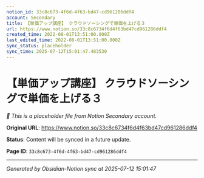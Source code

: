 ```yaml
---
notion_id: 33c8c673-4f6d-4f63-bd47-cd961286ddf4
account: Secondary
title: 【単価アップ講座】 クラウドソーシングで単価を上げる３
url: https://www.notion.so/33c8c6734f6d4f63bd47cd961286ddf4
created_time: 2022-08-01T13:51:00.000Z
last_edited_time: 2022-08-01T13:51:00.000Z
sync_status: placeholder
sync_time: 2025-07-12T15:01:47.483530
---
```


# 【単価アップ講座】 クラウドソーシングで単価を上げる３

*🔄 This is a placeholder file from Notion Secondary account.*

**Original URL**: https://www.notion.so/33c8c6734f6d4f63bd47cd961286ddf4

**Status**: Content will be synced in a future update.

**Page ID**: `33c8c673-4f6d-4f63-bd47-cd961286ddf4`

---

*Generated by Obsidian-Notion sync at 2025-07-12 15:01:47*
